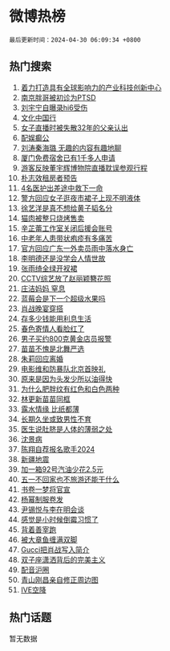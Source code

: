 # 微博热榜

`最后更新时间：2024-04-30 06:09:34 +0800`

## 热门搜索

1. [着力打造具有全球影响力的产业科技创新中心](https://m.weibo.cn/search?containerid=100103type%3D1%26t%3D10%26q%3D%23%E7%9D%80%E5%8A%9B%E6%89%93%E9%80%A0%E5%85%B7%E6%9C%89%E5%85%A8%E7%90%83%E5%BD%B1%E5%93%8D%E5%8A%9B%E7%9A%84%E4%BA%A7%E4%B8%9A%E7%A7%91%E6%8A%80%E5%88%9B%E6%96%B0%E4%B8%AD%E5%BF%83%23&stream_entry_id=51&isnewpage=1&extparam=seat%3D1%26filter_type%3Drealtimehot%26stream_entry_id%3D51%26c_type%3D51%26q%3D%2523%25E7%259D%2580%25E5%258A%259B%25E6%2589%2593%25E9%2580%25A0%25E5%2585%25B7%25E6%259C%2589%25E5%2585%25A8%25E7%2590%2583%25E5%25BD%25B1%25E5%2593%258D%25E5%258A%259B%25E7%259A%2584%25E4%25BA%25A7%25E4%25B8%259A%25E7%25A7%2591%25E6%258A%2580%25E5%2588%259B%25E6%2596%25B0%25E4%25B8%25AD%25E5%25BF%2583%2523%26dgr%3D0%26cate%3D10103%26pos%3D0%26display_time%3D1714428573%26pre_seqid%3D171442857341800559202)
1. [南京胖哥被初诊为PTSD](https://m.weibo.cn/search?containerid=100103type%3D1%26t%3D10%26q%3D%23%E5%8D%97%E4%BA%AC%E8%83%96%E5%93%A5%E8%A2%AB%E5%88%9D%E8%AF%8A%E4%B8%BAPTSD%23&stream_entry_id=31&isnewpage=1&extparam=seat%3D1%26stream_entry_id%3D31%26pos%3D0%26realpos%3D1%26dgr%3D0%26flag%3D2%26filter_type%3Drealtimehot%26band_rank%3D1%26c_type%3D31%26q%3D%2523%25E5%258D%2597%25E4%25BA%25AC%25E8%2583%2596%25E5%2593%25A5%25E8%25A2%25AB%25E5%2588%259D%25E8%25AF%258A%25E4%25B8%25BAPTSD%2523%26cate%3D5001%26lcate%3D5001%26display_time%3D1714428573%26pre_seqid%3D171442857341800559202)
1. [刘宇宁自曝录hi6受伤](https://m.weibo.cn/search?containerid=100103type%3D1%26t%3D10%26q%3D%23%E5%88%98%E5%AE%87%E5%AE%81%E8%87%AA%E6%9B%9D%E5%BD%95hi6%E5%8F%97%E4%BC%A4%23&stream_entry_id=31&isnewpage=1&extparam=seat%3D1%26stream_entry_id%3D31%26pos%3D1%26realpos%3D2%26dgr%3D0%26flag%3D16%26filter_type%3Drealtimehot%26band_rank%3D2%26c_type%3D31%26q%3D%2523%25E5%2588%2598%25E5%25AE%2587%25E5%25AE%2581%25E8%2587%25AA%25E6%259B%259D%25E5%25BD%2595hi6%25E5%258F%2597%25E4%25BC%25A4%2523%26cate%3D5001%26lcate%3D5001%26display_time%3D1714428573%26pre_seqid%3D171442857341800559202)
1. [文化中国行](https://m.weibo.cn/search?containerid=100103type%3D1%26t%3D10%26q%3D%23%E6%96%87%E5%8C%96%E4%B8%AD%E5%9B%BD%E8%A1%8C%23&stream_entry_id=31&isnewpage=1&extparam=seat%3D1%26stream_entry_id%3D31%26pos%3D2%26realpos%3D3%26dgr%3D0%26flag%3D0%26filter_type%3Drealtimehot%26band_rank%3D3%26c_type%3D31%26q%3D%2523%25E6%2596%2587%25E5%258C%2596%25E4%25B8%25AD%25E5%259B%25BD%25E8%25A1%258C%2523%26cate%3D5001%26lcate%3D5001%26display_time%3D1714428573%26pre_seqid%3D171442857341800559202)
1. [女子直播时被失散32年的父亲认出](https://m.weibo.cn/search?containerid=100103type%3D1%26t%3D10%26q%3D%23%E5%A5%B3%E5%AD%90%E7%9B%B4%E6%92%AD%E6%97%B6%E8%A2%AB%E5%A4%B1%E6%95%A332%E5%B9%B4%E7%9A%84%E7%88%B6%E4%BA%B2%E8%AE%A4%E5%87%BA%23&stream_entry_id=31&isnewpage=1&extparam=seat%3D1%26stream_entry_id%3D31%26pos%3D3%26realpos%3D4%26dgr%3D0%26flag%3D2%26filter_type%3Drealtimehot%26band_rank%3D4%26c_type%3D31%26q%3D%2523%25E5%25A5%25B3%25E5%25AD%2590%25E7%259B%25B4%25E6%2592%25AD%25E6%2597%25B6%25E8%25A2%25AB%25E5%25A4%25B1%25E6%2595%25A332%25E5%25B9%25B4%25E7%259A%2584%25E7%2588%25B6%25E4%25BA%25B2%25E8%25AE%25A4%25E5%2587%25BA%2523%26cate%3D5001%26lcate%3D5001%26display_time%3D1714428573%26pre_seqid%3D171442857341800559202)
1. [配娱癫公](https://m.weibo.cn/search?containerid=100103type%3D1%26t%3D10%26q%3D%23%E9%85%8D%E5%A8%B1%E7%99%AB%E5%85%AC%23&stream_entry_id=31&isnewpage=1&extparam=seat%3D1%26stream_entry_id%3D31%26pos%3D4%26realpos%3D5%26dgr%3D0%26flag%3D2%26filter_type%3Drealtimehot%26band_rank%3D5%26c_type%3D31%26q%3D%2523%25E9%2585%258D%25E5%25A8%25B1%25E7%2599%25AB%25E5%2585%25AC%2523%26cate%3D5001%26lcate%3D5001%26display_time%3D1714428573%26pre_seqid%3D171442857341800559202)
1. [刘涛秦海璐 无趣的内容有趣地聊](https://m.weibo.cn/search?containerid=100103type%3D1%26t%3D10%26q%3D%E5%88%98%E6%B6%9B%E7%A7%A6%E6%B5%B7%E7%92%90+%E6%97%A0%E8%B6%A3%E7%9A%84%E5%86%85%E5%AE%B9%E6%9C%89%E8%B6%A3%E5%9C%B0%E8%81%8A&stream_entry_id=31&isnewpage=1&extparam=seat%3D1%26stream_entry_id%3D31%26pos%3D5%26realpos%3D6%26dgr%3D0%26flag%3D2%26filter_type%3Drealtimehot%26band_rank%3D6%26c_type%3D31%26q%3D%25E5%2588%2598%25E6%25B6%259B%25E7%25A7%25A6%25E6%25B5%25B7%25E7%2592%2590%2520%25E6%2597%25A0%25E8%25B6%25A3%25E7%259A%2584%25E5%2586%2585%25E5%25AE%25B9%25E6%259C%2589%25E8%25B6%25A3%25E5%259C%25B0%25E8%2581%258A%26cate%3D5001%26lcate%3D5001%26display_time%3D1714428573%26pre_seqid%3D171442857341800559202)
1. [厦门免费宿舍已有1千多人申请](https://m.weibo.cn/search?containerid=100103type%3D1%26t%3D10%26q%3D%23%E5%8E%A6%E9%97%A8%E5%85%8D%E8%B4%B9%E5%AE%BF%E8%88%8D%E5%B7%B2%E6%9C%891%E5%8D%83%E5%A4%9A%E4%BA%BA%E7%94%B3%E8%AF%B7%23&stream_entry_id=31&isnewpage=1&extparam=seat%3D1%26stream_entry_id%3D31%26pos%3D6%26realpos%3D7%26dgr%3D0%26flag%3D2%26filter_type%3Drealtimehot%26band_rank%3D7%26c_type%3D31%26q%3D%2523%25E5%258E%25A6%25E9%2597%25A8%25E5%2585%258D%25E8%25B4%25B9%25E5%25AE%25BF%25E8%2588%258D%25E5%25B7%25B2%25E6%259C%25891%25E5%258D%2583%25E5%25A4%259A%25E4%25BA%25BA%25E7%2594%25B3%25E8%25AF%25B7%2523%26cate%3D5001%26lcate%3D5001%26display_time%3D1714428573%26pre_seqid%3D171442857341800559202)
1. [游客反映董宇辉博物院直播耽误参观行程](https://m.weibo.cn/search?containerid=100103type%3D1%26t%3D10%26q%3D%23%E6%B8%B8%E5%AE%A2%E5%8F%8D%E6%98%A0%E8%91%A3%E5%AE%87%E8%BE%89%E5%8D%9A%E7%89%A9%E9%99%A2%E7%9B%B4%E6%92%AD%E8%80%BD%E8%AF%AF%E5%8F%82%E8%A7%82%E8%A1%8C%E7%A8%8B%23&stream_entry_id=31&isnewpage=1&extparam=seat%3D1%26stream_entry_id%3D31%26pos%3D7%26realpos%3D8%26dgr%3D0%26flag%3D0%26filter_type%3Drealtimehot%26band_rank%3D8%26c_type%3D31%26q%3D%2523%25E6%25B8%25B8%25E5%25AE%25A2%25E5%258F%258D%25E6%2598%25A0%25E8%2591%25A3%25E5%25AE%2587%25E8%25BE%2589%25E5%258D%259A%25E7%2589%25A9%25E9%2599%25A2%25E7%259B%25B4%25E6%2592%25AD%25E8%2580%25BD%25E8%25AF%25AF%25E5%258F%2582%25E8%25A7%2582%25E8%25A1%258C%25E7%25A8%258B%2523%26cate%3D5001%26lcate%3D5001%26display_time%3D1714428573%26pre_seqid%3D171442857341800559202)
1. [朴志效租房者预告](https://m.weibo.cn/search?containerid=100103type%3D1%26t%3D10%26q%3D%E6%9C%B4%E5%BF%97%E6%95%88%E7%A7%9F%E6%88%BF%E8%80%85%E9%A2%84%E5%91%8A&stream_entry_id=31&isnewpage=1&extparam=seat%3D1%26stream_entry_id%3D31%26pos%3D8%26realpos%3D9%26dgr%3D0%26flag%3D0%26filter_type%3Drealtimehot%26band_rank%3D9%26c_type%3D31%26q%3D%25E6%259C%25B4%25E5%25BF%2597%25E6%2595%2588%25E7%25A7%259F%25E6%2588%25BF%25E8%2580%2585%25E9%25A2%2584%25E5%2591%258A%26cate%3D5001%26lcate%3D5001%26display_time%3D1714428573%26pre_seqid%3D171442857341800559202)
1. [4名医护出差途中救下一命](https://m.weibo.cn/search?containerid=100103type%3D1%26t%3D10%26q%3D%234%E5%90%8D%E5%8C%BB%E6%8A%A4%E5%87%BA%E5%B7%AE%E9%80%94%E4%B8%AD%E6%95%91%E4%B8%8B%E4%B8%80%E5%91%BD%23&stream_entry_id=31&isnewpage=1&extparam=seat%3D1%26stream_entry_id%3D31%26pos%3D9%26realpos%3D10%26dgr%3D0%26flag%3D32768%26filter_type%3Drealtimehot%26band_rank%3D10%26c_type%3D31%26q%3D%25234%25E5%2590%258D%25E5%258C%25BB%25E6%258A%25A4%25E5%2587%25BA%25E5%25B7%25AE%25E9%2580%2594%25E4%25B8%25AD%25E6%2595%2591%25E4%25B8%258B%25E4%25B8%2580%25E5%2591%25BD%2523%26cate%3D5001%26lcate%3D5001%26display_time%3D1714428573%26pre_seqid%3D171442857341800559202)
1. [警方回应女子逛夜市裙子上现不明液体](https://m.weibo.cn/search?containerid=100103type%3D1%26t%3D10%26q%3D%23%E8%AD%A6%E6%96%B9%E5%9B%9E%E5%BA%94%E5%A5%B3%E5%AD%90%E9%80%9B%E5%A4%9C%E5%B8%82%E8%A3%99%E5%AD%90%E4%B8%8A%E7%8E%B0%E4%B8%8D%E6%98%8E%E6%B6%B2%E4%BD%93%23&stream_entry_id=31&isnewpage=1&extparam=seat%3D1%26stream_entry_id%3D31%26pos%3D10%26realpos%3D11%26dgr%3D0%26flag%3D2%26filter_type%3Drealtimehot%26band_rank%3D11%26c_type%3D31%26q%3D%2523%25E8%25AD%25A6%25E6%2596%25B9%25E5%259B%259E%25E5%25BA%2594%25E5%25A5%25B3%25E5%25AD%2590%25E9%2580%259B%25E5%25A4%259C%25E5%25B8%2582%25E8%25A3%2599%25E5%25AD%2590%25E4%25B8%258A%25E7%258E%25B0%25E4%25B8%258D%25E6%2598%258E%25E6%25B6%25B2%25E4%25BD%2593%2523%26cate%3D5001%26lcate%3D5001%26display_time%3D1714428573%26pre_seqid%3D171442857341800559202)
1. [徐艺洋是真不想给黄子韬名分](https://m.weibo.cn/search?containerid=100103type%3D1%26t%3D10%26q%3D%E5%BE%90%E8%89%BA%E6%B4%8B%E6%98%AF%E7%9C%9F%E4%B8%8D%E6%83%B3%E7%BB%99%E9%BB%84%E5%AD%90%E9%9F%AC%E5%90%8D%E5%88%86&stream_entry_id=31&isnewpage=1&extparam=seat%3D1%26stream_entry_id%3D31%26pos%3D11%26realpos%3D12%26dgr%3D0%26flag%3D2%26filter_type%3Drealtimehot%26band_rank%3D12%26c_type%3D31%26q%3D%25E5%25BE%2590%25E8%2589%25BA%25E6%25B4%258B%25E6%2598%25AF%25E7%259C%259F%25E4%25B8%258D%25E6%2583%25B3%25E7%25BB%2599%25E9%25BB%2584%25E5%25AD%2590%25E9%259F%25AC%25E5%2590%258D%25E5%2588%2586%26cate%3D5001%26lcate%3D5001%26display_time%3D1714428573%26pre_seqid%3D171442857341800559202)
1. [猫肉被整只烧烤售卖](https://m.weibo.cn/search?containerid=100103type%3D1%26t%3D10%26q%3D%23%E7%8C%AB%E8%82%89%E8%A2%AB%E6%95%B4%E5%8F%AA%E7%83%A7%E7%83%A4%E5%94%AE%E5%8D%96%23&stream_entry_id=31&isnewpage=1&extparam=seat%3D1%26stream_entry_id%3D31%26pos%3D12%26realpos%3D13%26dgr%3D0%26flag%3D2%26filter_type%3Drealtimehot%26band_rank%3D13%26c_type%3D31%26q%3D%2523%25E7%258C%25AB%25E8%2582%2589%25E8%25A2%25AB%25E6%2595%25B4%25E5%258F%25AA%25E7%2583%25A7%25E7%2583%25A4%25E5%2594%25AE%25E5%258D%2596%2523%26cate%3D5001%26lcate%3D5001%26display_time%3D1714428573%26pre_seqid%3D171442857341800559202)
1. [辛芷蕾工作室关闭后援会账号](https://m.weibo.cn/search?containerid=100103type%3D1%26t%3D10%26q%3D%23%E8%BE%9B%E8%8A%B7%E8%95%BE%E5%B7%A5%E4%BD%9C%E5%AE%A4%E5%85%B3%E9%97%AD%E5%90%8E%E6%8F%B4%E4%BC%9A%E8%B4%A6%E5%8F%B7%23&stream_entry_id=31&isnewpage=1&extparam=seat%3D1%26stream_entry_id%3D31%26pos%3D13%26realpos%3D14%26dgr%3D0%26flag%3D2%26filter_type%3Drealtimehot%26band_rank%3D14%26c_type%3D31%26q%3D%2523%25E8%25BE%259B%25E8%258A%25B7%25E8%2595%25BE%25E5%25B7%25A5%25E4%25BD%259C%25E5%25AE%25A4%25E5%2585%25B3%25E9%2597%25AD%25E5%2590%258E%25E6%258F%25B4%25E4%25BC%259A%25E8%25B4%25A6%25E5%258F%25B7%2523%26cate%3D5001%26lcate%3D5001%26display_time%3D1714428573%26pre_seqid%3D171442857341800559202)
1. [中老年人患带状疱疹有多痛苦](https://m.weibo.cn/search?containerid=100103type%3D1%26t%3D10%26q%3D%23%E4%B8%AD%E8%80%81%E5%B9%B4%E4%BA%BA%E6%82%A3%E5%B8%A6%E7%8A%B6%E7%96%B1%E7%96%B9%E6%9C%89%E5%A4%9A%E7%97%9B%E8%8B%A6%23&stream_entry_id=31&isnewpage=1&extparam=seat%3D1%26stream_entry_id%3D31%26pos%3D14%26realpos%3D15%26dgr%3D0%26flag%3D0%26filter_type%3Drealtimehot%26band_rank%3D15%26c_type%3D31%26q%3D%2523%25E4%25B8%25AD%25E8%2580%2581%25E5%25B9%25B4%25E4%25BA%25BA%25E6%2582%25A3%25E5%25B8%25A6%25E7%258A%25B6%25E7%2596%25B1%25E7%2596%25B9%25E6%259C%2589%25E5%25A4%259A%25E7%2597%259B%25E8%258B%25A6%2523%26cate%3D5001%26lcate%3D5001%26display_time%3D1714428573%26pre_seqid%3D171442857341800559202)
1. [官方回应广东一外卖员雨中落水身亡](https://m.weibo.cn/search?containerid=100103type%3D1%26t%3D10%26q%3D%23%E5%AE%98%E6%96%B9%E5%9B%9E%E5%BA%94%E5%B9%BF%E4%B8%9C%E4%B8%80%E5%A4%96%E5%8D%96%E5%91%98%E9%9B%A8%E4%B8%AD%E8%90%BD%E6%B0%B4%E8%BA%AB%E4%BA%A1%23&stream_entry_id=31&isnewpage=1&extparam=seat%3D1%26stream_entry_id%3D31%26pos%3D15%26realpos%3D16%26dgr%3D0%26flag%3D0%26filter_type%3Drealtimehot%26band_rank%3D16%26c_type%3D31%26q%3D%2523%25E5%25AE%2598%25E6%2596%25B9%25E5%259B%259E%25E5%25BA%2594%25E5%25B9%25BF%25E4%25B8%259C%25E4%25B8%2580%25E5%25A4%2596%25E5%258D%2596%25E5%2591%2598%25E9%259B%25A8%25E4%25B8%25AD%25E8%2590%25BD%25E6%25B0%25B4%25E8%25BA%25AB%25E4%25BA%25A1%2523%26cate%3D5001%26lcate%3D5001%26display_time%3D1714428573%26pre_seqid%3D171442857341800559202)
1. [李明德还是没学会人情世故](https://m.weibo.cn/search?containerid=100103type%3D1%26t%3D10%26q%3D%23%E6%9D%8E%E6%98%8E%E5%BE%B7%E8%BF%98%E6%98%AF%E6%B2%A1%E5%AD%A6%E4%BC%9A%E4%BA%BA%E6%83%85%E4%B8%96%E6%95%85%23&stream_entry_id=31&isnewpage=1&extparam=seat%3D1%26stream_entry_id%3D31%26pos%3D16%26realpos%3D17%26dgr%3D0%26flag%3D2%26filter_type%3Drealtimehot%26band_rank%3D17%26c_type%3D31%26q%3D%2523%25E6%259D%258E%25E6%2598%258E%25E5%25BE%25B7%25E8%25BF%2598%25E6%2598%25AF%25E6%25B2%25A1%25E5%25AD%25A6%25E4%25BC%259A%25E4%25BA%25BA%25E6%2583%2585%25E4%25B8%2596%25E6%2595%2585%2523%26cate%3D5001%26lcate%3D5001%26display_time%3D1714428573%26pre_seqid%3D171442857341800559202)
1. [张雨绮全绿开衩裙](https://m.weibo.cn/search?containerid=100103type%3D1%26t%3D10%26q%3D%23%E5%BC%A0%E9%9B%A8%E7%BB%AE%E5%85%A8%E7%BB%BF%E5%BC%80%E8%A1%A9%E8%A3%99%23&stream_entry_id=31&isnewpage=1&extparam=seat%3D1%26stream_entry_id%3D31%26pos%3D17%26realpos%3D18%26dgr%3D0%26flag%3D1%26filter_type%3Drealtimehot%26band_rank%3D18%26c_type%3D31%26q%3D%2523%25E5%25BC%25A0%25E9%259B%25A8%25E7%25BB%25AE%25E5%2585%25A8%25E7%25BB%25BF%25E5%25BC%2580%25E8%25A1%25A9%25E8%25A3%2599%2523%26cate%3D5001%26lcate%3D5001%26display_time%3D1714428573%26pre_seqid%3D171442857341800559202)
1. [CCTV综艺放了赵丽颖簪花照](https://m.weibo.cn/search?containerid=100103type%3D1%26t%3D10%26q%3D%23CCTV%E7%BB%BC%E8%89%BA%E6%94%BE%E4%BA%86%E8%B5%B5%E4%B8%BD%E9%A2%96%E7%B0%AA%E8%8A%B1%E7%85%A7%23&stream_entry_id=31&isnewpage=1&extparam=seat%3D1%26stream_entry_id%3D31%26pos%3D18%26realpos%3D19%26dgr%3D0%26flag%3D2%26filter_type%3Drealtimehot%26band_rank%3D19%26c_type%3D31%26q%3D%2523CCTV%25E7%25BB%25BC%25E8%2589%25BA%25E6%2594%25BE%25E4%25BA%2586%25E8%25B5%25B5%25E4%25B8%25BD%25E9%25A2%2596%25E7%25B0%25AA%25E8%258A%25B1%25E7%2585%25A7%2523%26cate%3D5001%26lcate%3D5001%26display_time%3D1714428573%26pre_seqid%3D171442857341800559202)
1. [庄洁妈妈 窒息](https://m.weibo.cn/search?containerid=100103type%3D1%26t%3D10%26q%3D%E5%BA%84%E6%B4%81%E5%A6%88%E5%A6%88+%E7%AA%92%E6%81%AF&stream_entry_id=31&isnewpage=1&extparam=seat%3D1%26stream_entry_id%3D31%26pos%3D19%26realpos%3D20%26dgr%3D0%26flag%3D0%26filter_type%3Drealtimehot%26band_rank%3D20%26c_type%3D31%26q%3D%25E5%25BA%2584%25E6%25B4%2581%25E5%25A6%2588%25E5%25A6%2588%2520%25E7%25AA%2592%25E6%2581%25AF%26cate%3D5001%26lcate%3D5001%26display_time%3D1714428573%26pre_seqid%3D171442857341800559202)
1. [蓝莓会是下一个超级水果吗](https://m.weibo.cn/search?containerid=100103type%3D1%26t%3D10%26q%3D%23%E8%93%9D%E8%8E%93%E4%BC%9A%E6%98%AF%E4%B8%8B%E4%B8%80%E4%B8%AA%E8%B6%85%E7%BA%A7%E6%B0%B4%E6%9E%9C%E5%90%97%23&stream_entry_id=31&isnewpage=1&extparam=seat%3D1%26stream_entry_id%3D31%26pos%3D20%26realpos%3D21%26dgr%3D0%26flag%3D0%26filter_type%3Drealtimehot%26band_rank%3D21%26c_type%3D31%26q%3D%2523%25E8%2593%259D%25E8%258E%2593%25E4%25BC%259A%25E6%2598%25AF%25E4%25B8%258B%25E4%25B8%2580%25E4%25B8%25AA%25E8%25B6%2585%25E7%25BA%25A7%25E6%25B0%25B4%25E6%259E%259C%25E5%2590%2597%2523%26cate%3D5001%26lcate%3D5001%26display_time%3D1714428573%26pre_seqid%3D171442857341800559202)
1. [肖战晚宴穿搭](https://m.weibo.cn/search?containerid=100103type%3D1%26t%3D10%26q%3D%23%E8%82%96%E6%88%98%E6%99%9A%E5%AE%B4%E7%A9%BF%E6%90%AD%23&stream_entry_id=31&isnewpage=1&extparam=seat%3D1%26stream_entry_id%3D31%26pos%3D21%26realpos%3D22%26dgr%3D0%26flag%3D0%26filter_type%3Drealtimehot%26band_rank%3D22%26c_type%3D31%26q%3D%2523%25E8%2582%2596%25E6%2588%2598%25E6%2599%259A%25E5%25AE%25B4%25E7%25A9%25BF%25E6%2590%25AD%2523%26cate%3D5001%26lcate%3D5001%26display_time%3D1714428573%26pre_seqid%3D171442857341800559202)
1. [存多少钱能用利息生活](https://m.weibo.cn/search?containerid=100103type%3D1%26t%3D10%26q%3D%23%E5%AD%98%E5%A4%9A%E5%B0%91%E9%92%B1%E8%83%BD%E7%94%A8%E5%88%A9%E6%81%AF%E7%94%9F%E6%B4%BB%23&stream_entry_id=31&isnewpage=1&extparam=seat%3D1%26stream_entry_id%3D31%26pos%3D22%26realpos%3D23%26dgr%3D0%26flag%3D0%26filter_type%3Drealtimehot%26band_rank%3D23%26c_type%3D31%26q%3D%2523%25E5%25AD%2598%25E5%25A4%259A%25E5%25B0%2591%25E9%2592%25B1%25E8%2583%25BD%25E7%2594%25A8%25E5%2588%25A9%25E6%2581%25AF%25E7%2594%259F%25E6%25B4%25BB%2523%26cate%3D5001%26lcate%3D5001%26display_time%3D1714428573%26pre_seqid%3D171442857341800559202)
1. [春色寄情人看脸红了](https://m.weibo.cn/search?containerid=100103type%3D1%26t%3D10%26q%3D%23%E6%98%A5%E8%89%B2%E5%AF%84%E6%83%85%E4%BA%BA%E7%9C%8B%E8%84%B8%E7%BA%A2%E4%BA%86%23&stream_entry_id=31&isnewpage=1&extparam=seat%3D1%26stream_entry_id%3D31%26pos%3D23%26realpos%3D24%26dgr%3D0%26flag%3D0%26filter_type%3Drealtimehot%26band_rank%3D24%26c_type%3D31%26q%3D%2523%25E6%2598%25A5%25E8%2589%25B2%25E5%25AF%2584%25E6%2583%2585%25E4%25BA%25BA%25E7%259C%258B%25E8%2584%25B8%25E7%25BA%25A2%25E4%25BA%2586%2523%26cate%3D5001%26lcate%3D5001%26display_time%3D1714428573%26pre_seqid%3D171442857341800559202)
1. [男子买约800克黄金店员报警](https://m.weibo.cn/search?containerid=100103type%3D1%26t%3D10%26q%3D%23%E7%94%B7%E5%AD%90%E4%B9%B0%E7%BA%A6800%E5%85%8B%E9%BB%84%E9%87%91%E5%BA%97%E5%91%98%E6%8A%A5%E8%AD%A6%23&stream_entry_id=31&isnewpage=1&extparam=seat%3D1%26stream_entry_id%3D31%26pos%3D24%26realpos%3D25%26dgr%3D0%26flag%3D0%26filter_type%3Drealtimehot%26band_rank%3D25%26c_type%3D31%26q%3D%2523%25E7%2594%25B7%25E5%25AD%2590%25E4%25B9%25B0%25E7%25BA%25A6800%25E5%2585%258B%25E9%25BB%2584%25E9%2587%2591%25E5%25BA%2597%25E5%2591%2598%25E6%258A%25A5%25E8%25AD%25A6%2523%26cate%3D5001%26lcate%3D5001%26display_time%3D1714428573%26pre_seqid%3D171442857341800559202)
1. [苗苗不愧是北舞严选](https://m.weibo.cn/search?containerid=100103type%3D1%26t%3D10%26q%3D%23%E8%8B%97%E8%8B%97%E4%B8%8D%E6%84%A7%E6%98%AF%E5%8C%97%E8%88%9E%E4%B8%A5%E9%80%89%23&stream_entry_id=31&isnewpage=1&extparam=seat%3D1%26stream_entry_id%3D31%26pos%3D25%26realpos%3D26%26dgr%3D0%26flag%3D0%26filter_type%3Drealtimehot%26band_rank%3D26%26c_type%3D31%26q%3D%2523%25E8%258B%2597%25E8%258B%2597%25E4%25B8%258D%25E6%2584%25A7%25E6%2598%25AF%25E5%258C%2597%25E8%2588%259E%25E4%25B8%25A5%25E9%2580%2589%2523%26cate%3D5001%26lcate%3D5001%26display_time%3D1714428573%26pre_seqid%3D171442857341800559202)
1. [朱莉回应离婚](https://m.weibo.cn/search?containerid=100103type%3D1%26t%3D10%26q%3D%23%E6%9C%B1%E8%8E%89%E5%9B%9E%E5%BA%94%E7%A6%BB%E5%A9%9A%23&stream_entry_id=31&isnewpage=1&extparam=seat%3D1%26stream_entry_id%3D31%26pos%3D26%26realpos%3D27%26dgr%3D0%26flag%3D0%26filter_type%3Drealtimehot%26band_rank%3D27%26c_type%3D31%26q%3D%2523%25E6%259C%25B1%25E8%258E%2589%25E5%259B%259E%25E5%25BA%2594%25E7%25A6%25BB%25E5%25A9%259A%2523%26cate%3D5001%26lcate%3D5001%26display_time%3D1714428573%26pre_seqid%3D171442857341800559202)
1. [电影维和防暴队北京首映礼](https://m.weibo.cn/search?containerid=100103type%3D1%26t%3D10%26q%3D%23%E7%94%B5%E5%BD%B1%E7%BB%B4%E5%92%8C%E9%98%B2%E6%9A%B4%E9%98%9F%E5%8C%97%E4%BA%AC%E9%A6%96%E6%98%A0%E7%A4%BC%23&stream_entry_id=31&isnewpage=1&extparam=seat%3D1%26stream_entry_id%3D31%26pos%3D27%26realpos%3D28%26dgr%3D0%26flag%3D0%26filter_type%3Drealtimehot%26band_rank%3D28%26c_type%3D31%26q%3D%2523%25E7%2594%25B5%25E5%25BD%25B1%25E7%25BB%25B4%25E5%2592%258C%25E9%2598%25B2%25E6%259A%25B4%25E9%2598%259F%25E5%258C%2597%25E4%25BA%25AC%25E9%25A6%2596%25E6%2598%25A0%25E7%25A4%25BC%2523%26cate%3D5001%26lcate%3D5001%26display_time%3D1714428573%26pre_seqid%3D171442857341800559202)
1. [原来是因为头发少所以油得快](https://m.weibo.cn/search?containerid=100103type%3D1%26t%3D10%26q%3D%23%E5%8E%9F%E6%9D%A5%E6%98%AF%E5%9B%A0%E4%B8%BA%E5%A4%B4%E5%8F%91%E5%B0%91%E6%89%80%E4%BB%A5%E6%B2%B9%E5%BE%97%E5%BF%AB%23&stream_entry_id=31&isnewpage=1&extparam=seat%3D1%26stream_entry_id%3D31%26pos%3D28%26realpos%3D29%26dgr%3D0%26flag%3D0%26filter_type%3Drealtimehot%26band_rank%3D29%26c_type%3D31%26q%3D%2523%25E5%258E%259F%25E6%259D%25A5%25E6%2598%25AF%25E5%259B%25A0%25E4%25B8%25BA%25E5%25A4%25B4%25E5%258F%2591%25E5%25B0%2591%25E6%2589%2580%25E4%25BB%25A5%25E6%25B2%25B9%25E5%25BE%2597%25E5%25BF%25AB%2523%26cate%3D5001%26lcate%3D5001%26display_time%3D1714428573%26pre_seqid%3D171442857341800559202)
1. [为什么肥胖纹有红色和白色两种](https://m.weibo.cn/search?containerid=100103type%3D1%26t%3D10%26q%3D%23%E4%B8%BA%E4%BB%80%E4%B9%88%E8%82%A5%E8%83%96%E7%BA%B9%E6%9C%89%E7%BA%A2%E8%89%B2%E5%92%8C%E7%99%BD%E8%89%B2%E4%B8%A4%E7%A7%8D%23&stream_entry_id=31&isnewpage=1&extparam=seat%3D1%26stream_entry_id%3D31%26pos%3D29%26realpos%3D30%26dgr%3D0%26flag%3D0%26filter_type%3Drealtimehot%26band_rank%3D30%26c_type%3D31%26q%3D%2523%25E4%25B8%25BA%25E4%25BB%2580%25E4%25B9%2588%25E8%2582%25A5%25E8%2583%2596%25E7%25BA%25B9%25E6%259C%2589%25E7%25BA%25A2%25E8%2589%25B2%25E5%2592%258C%25E7%2599%25BD%25E8%2589%25B2%25E4%25B8%25A4%25E7%25A7%258D%2523%26cate%3D5001%26lcate%3D5001%26display_time%3D1714428573%26pre_seqid%3D171442857341800559202)
1. [林更新苗苗同框](https://m.weibo.cn/search?containerid=100103type%3D1%26t%3D10%26q%3D%23%E6%9E%97%E6%9B%B4%E6%96%B0%E8%8B%97%E8%8B%97%E5%90%8C%E6%A1%86%23&stream_entry_id=31&isnewpage=1&extparam=seat%3D1%26stream_entry_id%3D31%26pos%3D30%26realpos%3D31%26dgr%3D0%26flag%3D0%26filter_type%3Drealtimehot%26band_rank%3D31%26c_type%3D31%26q%3D%2523%25E6%259E%2597%25E6%259B%25B4%25E6%2596%25B0%25E8%258B%2597%25E8%258B%2597%25E5%2590%258C%25E6%25A1%2586%2523%26cate%3D5001%26lcate%3D5001%26display_time%3D1714428573%26pre_seqid%3D171442857341800559202)
1. [露水情缘 比纸都薄](https://m.weibo.cn/search?containerid=100103type%3D1%26t%3D10%26q%3D%E9%9C%B2%E6%B0%B4%E6%83%85%E7%BC%98+%E6%AF%94%E7%BA%B8%E9%83%BD%E8%96%84&stream_entry_id=31&isnewpage=1&extparam=seat%3D1%26stream_entry_id%3D31%26pos%3D31%26realpos%3D32%26dgr%3D0%26flag%3D0%26filter_type%3Drealtimehot%26band_rank%3D32%26c_type%3D31%26q%3D%25E9%259C%25B2%25E6%25B0%25B4%25E6%2583%2585%25E7%25BC%2598%2520%25E6%25AF%2594%25E7%25BA%25B8%25E9%2583%25BD%25E8%2596%2584%26cate%3D5001%26lcate%3D5001%26display_time%3D1714428573%26pre_seqid%3D171442857341800559202)
1. [长期久坐或致男性不育](https://m.weibo.cn/search?containerid=100103type%3D1%26t%3D10%26q%3D%23%E9%95%BF%E6%9C%9F%E4%B9%85%E5%9D%90%E6%88%96%E8%87%B4%E7%94%B7%E6%80%A7%E4%B8%8D%E8%82%B2%23&stream_entry_id=31&isnewpage=1&extparam=seat%3D1%26stream_entry_id%3D31%26pos%3D32%26realpos%3D33%26dgr%3D0%26flag%3D0%26filter_type%3Drealtimehot%26band_rank%3D33%26c_type%3D31%26q%3D%2523%25E9%2595%25BF%25E6%259C%259F%25E4%25B9%2585%25E5%259D%2590%25E6%2588%2596%25E8%2587%25B4%25E7%2594%25B7%25E6%2580%25A7%25E4%25B8%258D%25E8%2582%25B2%2523%26cate%3D5001%26lcate%3D5001%26display_time%3D1714428573%26pre_seqid%3D171442857341800559202)
1. [医生说肚脐是人体的薄弱之处](https://m.weibo.cn/search?containerid=100103type%3D1%26t%3D10%26q%3D%23%E5%8C%BB%E7%94%9F%E8%AF%B4%E8%82%9A%E8%84%90%E6%98%AF%E4%BA%BA%E4%BD%93%E7%9A%84%E8%96%84%E5%BC%B1%E4%B9%8B%E5%A4%84%23&stream_entry_id=31&isnewpage=1&extparam=seat%3D1%26stream_entry_id%3D31%26pos%3D33%26realpos%3D34%26dgr%3D0%26flag%3D0%26filter_type%3Drealtimehot%26band_rank%3D34%26c_type%3D31%26q%3D%2523%25E5%258C%25BB%25E7%2594%259F%25E8%25AF%25B4%25E8%2582%259A%25E8%2584%2590%25E6%2598%25AF%25E4%25BA%25BA%25E4%25BD%2593%25E7%259A%2584%25E8%2596%2584%25E5%25BC%25B1%25E4%25B9%258B%25E5%25A4%2584%2523%26cate%3D5001%26lcate%3D5001%26display_time%3D1714428573%26pre_seqid%3D171442857341800559202)
1. [沈景病](https://m.weibo.cn/search?containerid=100103type%3D1%26t%3D10%26q%3D%E6%B2%88%E6%99%AF%E7%97%85&stream_entry_id=31&isnewpage=1&extparam=seat%3D1%26stream_entry_id%3D31%26pos%3D34%26realpos%3D35%26dgr%3D0%26flag%3D0%26filter_type%3Drealtimehot%26band_rank%3D35%26c_type%3D31%26q%3D%25E6%25B2%2588%25E6%2599%25AF%25E7%2597%2585%26cate%3D5001%26lcate%3D5001%26display_time%3D1714428573%26pre_seqid%3D171442857341800559202)
1. [陈翔自荐报名歌手2024](https://m.weibo.cn/search?containerid=100103type%3D1%26t%3D10%26q%3D%23%E9%99%88%E7%BF%94%E8%87%AA%E8%8D%90%E6%8A%A5%E5%90%8D%E6%AD%8C%E6%89%8B2024%23&stream_entry_id=31&isnewpage=1&extparam=seat%3D1%26stream_entry_id%3D31%26pos%3D35%26realpos%3D36%26dgr%3D0%26flag%3D0%26filter_type%3Drealtimehot%26band_rank%3D36%26c_type%3D31%26q%3D%2523%25E9%2599%2588%25E7%25BF%2594%25E8%2587%25AA%25E8%258D%2590%25E6%258A%25A5%25E5%2590%258D%25E6%25AD%258C%25E6%2589%258B2024%2523%26cate%3D5001%26lcate%3D5001%26display_time%3D1714428573%26pre_seqid%3D171442857341800559202)
1. [新疆地震](https://m.weibo.cn/search?containerid=100103type%3D1%26t%3D10%26q%3D%E6%96%B0%E7%96%86%E5%9C%B0%E9%9C%87&stream_entry_id=31&isnewpage=1&extparam=seat%3D1%26stream_entry_id%3D31%26pos%3D36%26realpos%3D37%26dgr%3D0%26flag%3D0%26filter_type%3Drealtimehot%26band_rank%3D37%26c_type%3D31%26q%3D%25E6%2596%25B0%25E7%2596%2586%25E5%259C%25B0%25E9%259C%2587%26cate%3D5001%26lcate%3D5001%26display_time%3D1714428573%26pre_seqid%3D171442857341800559202)
1. [加一箱92号汽油少花2.5元](https://m.weibo.cn/search?containerid=100103type%3D1%26t%3D10%26q%3D%23%E5%8A%A0%E4%B8%80%E7%AE%B192%E5%8F%B7%E6%B1%BD%E6%B2%B9%E5%B0%91%E8%8A%B12.5%E5%85%83%23&stream_entry_id=31&isnewpage=1&extparam=seat%3D1%26stream_entry_id%3D31%26pos%3D37%26realpos%3D38%26dgr%3D0%26flag%3D0%26filter_type%3Drealtimehot%26band_rank%3D38%26c_type%3D31%26q%3D%2523%25E5%258A%25A0%25E4%25B8%2580%25E7%25AE%25B192%25E5%258F%25B7%25E6%25B1%25BD%25E6%25B2%25B9%25E5%25B0%2591%25E8%258A%25B12.5%25E5%2585%2583%2523%26cate%3D5001%26lcate%3D5001%26display_time%3D1714428573%26pre_seqid%3D171442857341800559202)
1. [五一不回家也不旅游还能干什么](https://m.weibo.cn/search?containerid=100103type%3D1%26t%3D10%26q%3D%23%E4%BA%94%E4%B8%80%E4%B8%8D%E5%9B%9E%E5%AE%B6%E4%B9%9F%E4%B8%8D%E6%97%85%E6%B8%B8%E8%BF%98%E8%83%BD%E5%B9%B2%E4%BB%80%E4%B9%88%23&stream_entry_id=31&isnewpage=1&extparam=seat%3D1%26stream_entry_id%3D31%26pos%3D38%26realpos%3D39%26dgr%3D0%26flag%3D0%26filter_type%3Drealtimehot%26band_rank%3D39%26c_type%3D31%26q%3D%2523%25E4%25BA%2594%25E4%25B8%2580%25E4%25B8%258D%25E5%259B%259E%25E5%25AE%25B6%25E4%25B9%259F%25E4%25B8%258D%25E6%2597%2585%25E6%25B8%25B8%25E8%25BF%2598%25E8%2583%25BD%25E5%25B9%25B2%25E4%25BB%2580%25E4%25B9%2588%2523%26cate%3D5001%26lcate%3D5001%26display_time%3D1714428573%26pre_seqid%3D171442857341800559202)
1. [书卷一梦将官宣](https://m.weibo.cn/search?containerid=100103type%3D1%26t%3D10%26q%3D%23%E4%B9%A6%E5%8D%B7%E4%B8%80%E6%A2%A6%E5%B0%86%E5%AE%98%E5%AE%A3%23&stream_entry_id=31&isnewpage=1&extparam=seat%3D1%26stream_entry_id%3D31%26pos%3D39%26realpos%3D40%26dgr%3D0%26flag%3D0%26filter_type%3Drealtimehot%26band_rank%3D40%26c_type%3D31%26q%3D%2523%25E4%25B9%25A6%25E5%258D%25B7%25E4%25B8%2580%25E6%25A2%25A6%25E5%25B0%2586%25E5%25AE%2598%25E5%25AE%25A3%2523%26cate%3D5001%26lcate%3D5001%26display_time%3D1714428573%26pre_seqid%3D171442857341800559202)
1. [杨幂制服卷发](https://m.weibo.cn/search?containerid=100103type%3D1%26t%3D10%26q%3D%23%E6%9D%A8%E5%B9%82%E5%88%B6%E6%9C%8D%E5%8D%B7%E5%8F%91%23&stream_entry_id=31&isnewpage=1&extparam=seat%3D1%26stream_entry_id%3D31%26pos%3D40%26realpos%3D41%26dgr%3D0%26flag%3D0%26filter_type%3Drealtimehot%26band_rank%3D41%26c_type%3D31%26q%3D%2523%25E6%259D%25A8%25E5%25B9%2582%25E5%2588%25B6%25E6%259C%258D%25E5%258D%25B7%25E5%258F%2591%2523%26cate%3D5001%26lcate%3D5001%26display_time%3D1714428573%26pre_seqid%3D171442857341800559202)
1. [尹锡悦与李在明会谈](https://m.weibo.cn/search?containerid=100103type%3D1%26t%3D10%26q%3D%23%E5%B0%B9%E9%94%A1%E6%82%A6%E4%B8%8E%E6%9D%8E%E5%9C%A8%E6%98%8E%E4%BC%9A%E8%B0%88%23&stream_entry_id=31&isnewpage=1&extparam=seat%3D1%26stream_entry_id%3D31%26pos%3D41%26realpos%3D42%26dgr%3D0%26flag%3D0%26filter_type%3Drealtimehot%26band_rank%3D42%26c_type%3D31%26q%3D%2523%25E5%25B0%25B9%25E9%2594%25A1%25E6%2582%25A6%25E4%25B8%258E%25E6%259D%258E%25E5%259C%25A8%25E6%2598%258E%25E4%25BC%259A%25E8%25B0%2588%2523%26cate%3D5001%26lcate%3D5001%26display_time%3D1714428573%26pre_seqid%3D171442857341800559202)
1. [感觉是小时候倒霉习惯了](https://m.weibo.cn/search?containerid=100103type%3D1%26t%3D10%26q%3D%23%E6%84%9F%E8%A7%89%E6%98%AF%E5%B0%8F%E6%97%B6%E5%80%99%E5%80%92%E9%9C%89%E4%B9%A0%E6%83%AF%E4%BA%86%23&stream_entry_id=31&isnewpage=1&extparam=seat%3D1%26stream_entry_id%3D31%26pos%3D42%26realpos%3D43%26dgr%3D0%26flag%3D0%26filter_type%3Drealtimehot%26band_rank%3D43%26c_type%3D31%26q%3D%2523%25E6%2584%259F%25E8%25A7%2589%25E6%2598%25AF%25E5%25B0%258F%25E6%2597%25B6%25E5%2580%2599%25E5%2580%2592%25E9%259C%2589%25E4%25B9%25A0%25E6%2583%25AF%25E4%25BA%2586%2523%26cate%3D5001%26lcate%3D5001%26display_time%3D1714428573%26pre_seqid%3D171442857341800559202)
1. [背着善宰跑](https://m.weibo.cn/search?containerid=100103type%3D1%26t%3D10%26q%3D%E8%83%8C%E7%9D%80%E5%96%84%E5%AE%B0%E8%B7%91&stream_entry_id=31&isnewpage=1&extparam=seat%3D1%26stream_entry_id%3D31%26pos%3D43%26realpos%3D44%26dgr%3D0%26flag%3D0%26filter_type%3Drealtimehot%26band_rank%3D44%26c_type%3D31%26q%3D%25E8%2583%258C%25E7%259D%2580%25E5%2596%2584%25E5%25AE%25B0%25E8%25B7%2591%26cate%3D5001%26lcate%3D5001%26display_time%3D1714428573%26pre_seqid%3D171442857341800559202)
1. [被大章鱼缠满双脚](https://m.weibo.cn/search?containerid=100103type%3D1%26t%3D10%26q%3D%E8%A2%AB%E5%A4%A7%E7%AB%A0%E9%B1%BC%E7%BC%A0%E6%BB%A1%E5%8F%8C%E8%84%9A&stream_entry_id=31&isnewpage=1&extparam=seat%3D1%26stream_entry_id%3D31%26pos%3D44%26realpos%3D45%26dgr%3D0%26flag%3D0%26filter_type%3Drealtimehot%26band_rank%3D45%26c_type%3D31%26q%3D%25E8%25A2%25AB%25E5%25A4%25A7%25E7%25AB%25A0%25E9%25B1%25BC%25E7%25BC%25A0%25E6%25BB%25A1%25E5%258F%258C%25E8%2584%259A%26cate%3D5001%26lcate%3D5001%26display_time%3D1714428573%26pre_seqid%3D171442857341800559202)
1. [Gucci把肖战写入简介](https://m.weibo.cn/search?containerid=100103type%3D1%26t%3D10%26q%3D%23Gucci%E6%8A%8A%E8%82%96%E6%88%98%E5%86%99%E5%85%A5%E7%AE%80%E4%BB%8B%23&stream_entry_id=31&isnewpage=1&extparam=seat%3D1%26stream_entry_id%3D31%26pos%3D45%26realpos%3D46%26dgr%3D0%26flag%3D0%26filter_type%3Drealtimehot%26band_rank%3D46%26c_type%3D31%26q%3D%2523Gucci%25E6%258A%258A%25E8%2582%2596%25E6%2588%2598%25E5%2586%2599%25E5%2585%25A5%25E7%25AE%2580%25E4%25BB%258B%2523%26cate%3D5001%26lcate%3D5001%26display_time%3D1714428573%26pre_seqid%3D171442857341800559202)
1. [双子座潇洒背后的完美主义](https://m.weibo.cn/search?containerid=100103type%3D1%26t%3D10%26q%3D%23%E5%8F%8C%E5%AD%90%E5%BA%A7%E6%BD%87%E6%B4%92%E8%83%8C%E5%90%8E%E7%9A%84%E5%AE%8C%E7%BE%8E%E4%B8%BB%E4%B9%89%23&stream_entry_id=31&isnewpage=1&extparam=seat%3D1%26stream_entry_id%3D31%26pos%3D46%26realpos%3D47%26dgr%3D0%26flag%3D0%26filter_type%3Drealtimehot%26band_rank%3D47%26c_type%3D31%26q%3D%2523%25E5%258F%258C%25E5%25AD%2590%25E5%25BA%25A7%25E6%25BD%2587%25E6%25B4%2592%25E8%2583%258C%25E5%2590%258E%25E7%259A%2584%25E5%25AE%258C%25E7%25BE%258E%25E4%25B8%25BB%25E4%25B9%2589%2523%26cate%3D5001%26lcate%3D5001%26display_time%3D1714428573%26pre_seqid%3D171442857341800559202)
1. [配音沪圈](https://m.weibo.cn/search?containerid=100103type%3D1%26t%3D10%26q%3D%E9%85%8D%E9%9F%B3%E6%B2%AA%E5%9C%88&stream_entry_id=31&isnewpage=1&extparam=seat%3D1%26stream_entry_id%3D31%26pos%3D47%26realpos%3D48%26dgr%3D0%26flag%3D0%26filter_type%3Drealtimehot%26band_rank%3D48%26c_type%3D31%26q%3D%25E9%2585%258D%25E9%259F%25B3%25E6%25B2%25AA%25E5%259C%2588%26cate%3D5001%26lcate%3D5001%26display_time%3D1714428573%26pre_seqid%3D171442857341800559202)
1. [青山刚昌亲自修正周边图](https://m.weibo.cn/search?containerid=100103type%3D1%26t%3D10%26q%3D%E9%9D%92%E5%B1%B1%E5%88%9A%E6%98%8C%E4%BA%B2%E8%87%AA%E4%BF%AE%E6%AD%A3%E5%91%A8%E8%BE%B9%E5%9B%BE&stream_entry_id=31&isnewpage=1&extparam=seat%3D1%26stream_entry_id%3D31%26pos%3D48%26realpos%3D49%26dgr%3D0%26flag%3D0%26filter_type%3Drealtimehot%26band_rank%3D49%26c_type%3D31%26q%3D%25E9%259D%2592%25E5%25B1%25B1%25E5%2588%259A%25E6%2598%258C%25E4%25BA%25B2%25E8%2587%25AA%25E4%25BF%25AE%25E6%25AD%25A3%25E5%2591%25A8%25E8%25BE%25B9%25E5%259B%25BE%26cate%3D5001%26lcate%3D5001%26display_time%3D1714428573%26pre_seqid%3D171442857341800559202)
1. [IVE空降](https://m.weibo.cn/search?containerid=100103type%3D1%26t%3D10%26q%3DIVE%E7%A9%BA%E9%99%8D&stream_entry_id=31&isnewpage=1&extparam=seat%3D1%26stream_entry_id%3D31%26pos%3D49%26realpos%3D50%26dgr%3D0%26flag%3D0%26filter_type%3Drealtimehot%26band_rank%3D50%26c_type%3D31%26q%3DIVE%25E7%25A9%25BA%25E9%2599%258D%26cate%3D5001%26lcate%3D5001%26display_time%3D1714428573%26pre_seqid%3D171442857341800559202)

## 热门话题

暂无数据
